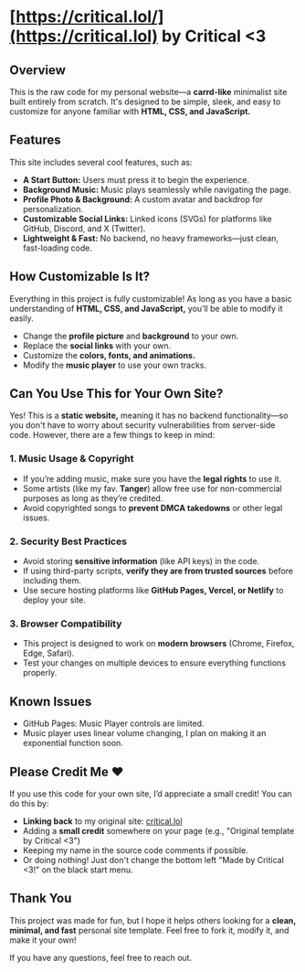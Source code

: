 # [https://critical.lol/](https://critical.lol) by Critical <3  

## **Overview**  
This is the raw code for my personal website—a **carrd-like** minimalist site built entirely from scratch. It's designed to be simple, sleek, and easy to customize for anyone familiar with **HTML, CSS, and JavaScript.**  

## **Features**  
This site includes several cool features, such as:  
- **A Start Button:** Users must press it to begin the experience.  
- **Background Music:** Music plays seamlessly while navigating the page.  
- **Profile Photo & Background:** A custom avatar and backdrop for personalization.  
- **Customizable Social Links:** Linked icons (SVGs) for platforms like GitHub, Discord, and X (Twitter).  
- **Lightweight & Fast:** No backend, no heavy frameworks—just clean, fast-loading code.  

## **How Customizable Is It?**  
Everything in this project is fully customizable! As long as you have a basic understanding of **HTML, CSS, and JavaScript,** you’ll be able to modify it easily.  
- Change the **profile picture** and **background** to your own.  
- Replace the **social links** with your own.  
- Customize the **colors, fonts, and animations.**  
- Modify the **music player** to use your own tracks.  

## **Can You Use This for Your Own Site?**  
Yes! This is a **static website,** meaning it has no backend functionality—so you don't have to worry about security vulnerabilities from server-side code. However, there are a few things to keep in mind:  

### **1. Music Usage & Copyright**  
- If you’re adding music, make sure you have the **legal rights** to use it.  
- Some artists (like my fav. **Tanger**) allow free use for non-commercial purposes as long as they’re credited.  
- Avoid copyrighted songs to **prevent DMCA takedowns** or other legal issues.  

### **2. Security Best Practices**  
- Avoid storing **sensitive information** (like API keys) in the code.  
- If using third-party scripts, **verify they are from trusted sources** before including them.  
- Use secure hosting platforms like **GitHub Pages, Vercel, or Netlify** to deploy your site.  

### **3. Browser Compatibility**  
- This project is designed to work on **modern browsers** (Chrome, Firefox, Edge, Safari).  
- Test your changes on multiple devices to ensure everything functions properly.  

## Known Issues
- GitHub Pages: Music Player controls are limited.
- Music player uses linear volume changing, I plan on making it an exponential function soon.

## **Please Credit Me ❤️**  
If you use this code for your own site, I’d appreciate a small credit! You can do this by:  
- **Linking back** to my original site: [critical.lol](https://critical.lol)  
- Adding a **small credit** somewhere on your page (e.g., "Original template by Critical <3")  
- Keeping my name in the source code comments if possible.
- Or doing nothing! Just don't change the bottom left "Made by Critical <3!" on the black start menu.

## **Thank You**  
This project was made for fun, but I hope it helps others looking for a **clean, minimal, and fast** personal site template. Feel free to fork it, modify it, and make it your own!

If you have any questions, feel free to reach out.  
